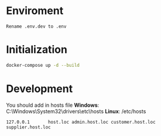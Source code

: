 # Enviroment

```
Rename .env.dev to .env
```

# Initialization

```bash
docker-compose up -d --build
```

# Development

You should add in hosts file
**Windows**: C:\Windows\System32\drivers\etc\hosts
**Linux**: /etc/hosts

```
127.0.0.1       host.loc admin.host.loc customer.host.loc supplier.host.loc
```